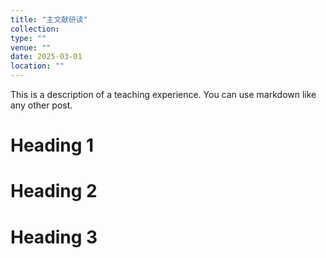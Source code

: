 ```yaml
---
title: "主文献研读"
collection: 
type: ""
venue: ""
date: 2025-03-01
location: ""
---
```


This is a description of a teaching experience. You can use markdown like any other post.

Heading 1
======

Heading 2
======

Heading 3
======
